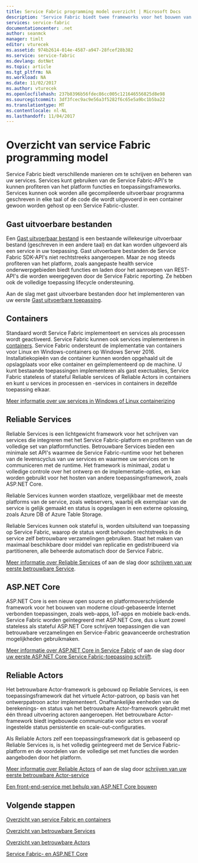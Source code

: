 ```yaml
---
title: Service Fabric programming model overzicht | Microsoft Docs
description: 'Service Fabric biedt twee frameworks voor het bouwen van services: de actor-framework en de serviceframework. Ze bieden verschillende verschillen in eenvoud en controle.'
services: service-fabric
documentationcenter: .net
author: seanmck
manager: timlt
editor: vturecek
ms.assetid: 974b2614-014e-4587-a947-28fcef28b382
ms.service: service-fabric
ms.devlang: dotNet
ms.topic: article
ms.tgt_pltfrm: NA
ms.workload: NA
ms.date: 11/02/2017
ms.author: vturecek
ms.openlocfilehash: 237b8396b56fdec86cc005c121646556825d8e98
ms.sourcegitcommit: 3df3fcec9ac9e56a3f5282f6c65e5a9bc1b5ba22
ms.translationtype: MT
ms.contentlocale: nl-NL
ms.lasthandoff: 11/04/2017
---
```

# <a name="service-fabric-programming-model-overview"></a>Overzicht van service Fabric programming model
Service Fabric biedt verschillende manieren om te schrijven en beheren van uw services. Services kunt gebruiken van de Service Fabric-API's te kunnen profiteren van het platform functies en toepassingsframeworks. Services kunnen ook worden alle gecompileerde uitvoerbaar programma geschreven in elke taal of de code die wordt uitgevoerd in een container gewoon worden gehost op een Service Fabric-cluster.

## <a name="guest-executables"></a>Gast uitvoerbare bestanden
Een [Gast uitvoerbaar bestand](service-fabric-deploy-existing-app.md) is een bestaande willekeurige uitvoerbaar bestand (geschreven in een andere taal) en dat kan worden uitgevoerd als een service in uw toepassing. Gast uitvoerbare bestanden de Service Fabric SDK-API's niet rechtstreeks aangeroepen. Maar ze nog steeds profiteren van het platform, zoals aangepaste health service onderwerpgebieden biedt functies en laden door het aanroepen van REST-API's die worden weergegeven door de Service Fabric reporting. Ze hebben ook de volledige toepassing lifecycle ondersteuning.

Aan de slag met gast uitvoerbare bestanden door het implementeren van uw eerste [Gast uitvoerbare toepassing](service-fabric-deploy-existing-app.md).

## <a name="containers"></a>Containers
Standaard wordt Service Fabric implementeert en services als processen wordt geactiveerd. Service Fabric kunnen ook services implementeren in [containers](service-fabric-containers-overview.md). Service Fabric ondersteunt de implementatie van containers voor Linux en Windows-containers op Windows Server 2016. Installatiekopieën van de container kunnen worden opgehaald uit de opslagplaats voor elke container en geïmplementeerd op de machine. U kunt bestaande toepassingen implementeren als gast exectuables, Service Fabric stateless of stateful Reliable services of Reliable Actors in containers en kunt u services in processen en -services in containers in dezelfde toepassing elkaar.

[Meer informatie over uw services in Windows of Linux containerizing](service-fabric-deploy-container.md)

## <a name="reliable-services"></a>Reliable Services
Reliable Services is een lichtgewicht framework voor het schrijven van services die integreren met het Service Fabric-platform en profiteren van de volledige set van platformfuncties. Betrouwbare Services bieden een minimale set API's waarmee de Service Fabric-runtime voor het beheren van de levenscyclus van uw services en waarmee uw services om te communiceren met de runtime. Het framework is minimaal, zodat u volledige controle over het ontwerp en de implementatie-opties, en kan worden gebruikt voor het hosten van andere toepassingsframework, zoals ASP.NET Core.

Reliable Services kunnen worden staatloze, vergelijkbaar met de meeste platforms van de service, zoals webservers, waarbij elk exemplaar van de service is gelijk gemaakt en status is opgeslagen in een externe oplossing, zoals Azure DB of Azure Table Storage.

Reliable Services kunnen ook stateful is, worden uitsluitend van toepassing op Service Fabric, waarop de status wordt behouden rechtstreeks in de service zelf betrouwbare verzamelingen gebruiken. Staat het maken van maximaal beschikbare door middel van replicatie en gedistribueerd via partitioneren, alle beheerde automatisch door de Service Fabric.

[Meer informatie over Reliable Services](service-fabric-reliable-services-introduction.md) of aan de slag door [schrijven van uw eerste betrouwbare Service](service-fabric-reliable-services-quick-start.md).

## <a name="aspnet-core"></a>ASP.NET Core
ASP.NET Core is een nieuw open source en platformoverschrijdende framework voor het bouwen van moderne cloud-gebaseerde Internet verbonden toepassingen, zoals web-apps, IoT-apps en mobiele back-ends. Service Fabric worden geïntegreerd met ASP.NET Core, dus u kunt zowel stateless als stateful ASP.NET Core schrijven toepassingen die van betrouwbare verzamelingen en Service-Fabric geavanceerde orchestration mogelijkheden gebruikmaken.

[Meer informatie over ASP.NET Core in Service Fabric](service-fabric-reliable-services-communication-aspnetcore.md) of aan de slag door [uw eerste ASP.NET Core Service Fabric-toepassing schrijft](service-fabric-add-a-web-frontend.md).

## <a name="reliable-actors"></a>Reliable Actors
Het betrouwbare Actor-framework is gebouwd op Reliable Services, is een toepassingsframework dat het virtuele Actor-patroon, op basis van het ontwerppatroon actor implementeert. Onafhankelijke eenheden van de berekenings- en status van het betrouwbare Actor-framework gebruikt met één thread uitvoering actoren aangeroepen. Het betrouwbare Actor-framework biedt ingebouwde communicatie voor actors en vooraf ingestelde status persistentie en scale-out-configuraties.

Als Reliable Actors zelf een toepassingsframework dat is gebaseerd op Reliable Services is, is het volledig geïntegreerd met de Service Fabric-platform en de voordelen van de volledige set met functies die worden aangeboden door het platform.

[Meer informatie over Reliable Actors](service-fabric-reliable-actors-introduction.md) of aan de slag door [schrijven van uw eerste betrouwbare Actor-service](service-fabric-reliable-actors-get-started.md)


[Een front-end-service met behulp van ASP.NET Core bouwen](service-fabric-add-a-web-frontend.md)

## <a name="next-steps"></a>Volgende stappen
[Overzicht van service Fabric en containers](service-fabric-containers-overview.md)

[Overzicht van betrouwbare Services](service-fabric-reliable-services-introduction.md)

[Overzicht van betrouwbare Actors](service-fabric-reliable-actors-introduction.md)

[Service Fabric- en ASP.NET Core](service-fabric-reliable-services-communication-aspnetcore.md)




